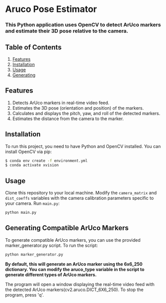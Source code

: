 # Aruco Pose Estimator
### This Python application uses OpenCV to detect ArUco markers and estimate their 3D pose relative to the camera.


## Table of Contents

1. [Features](https://github.com/RakhmatovShohruh/#Features)
2. [Installation](https://github.com/RakhmatovShohruh/Camera_Calibration#Installation)
3. [Usage](https://github.com/RakhmatovShohruh/Camera_Calibration#Usage)
4. [Generating](https://github.com/RakhmatovShohruh/#Features)

## Features

1. Detects ArUco markers in real-time video feed.
2. Estimates the 3D pose (orientation and position) of the markers.
3. Calculates and displays the pitch, yaw, and roll of the detected markers.
4. Estimates the distance from the camera to the marker.

## Installation
To run this project, you need to have Python and OpenCV installed. You can install OpenCV via pip:
```bash
$ conda env create -f environment.yml
$ conda activate xvision
```
## Usage
Clone this repository to your local machine.
Modify the `camera_matrix` and `dist_coeffs` variables with the camera calibration parameters specific to your camera.
Run `main.py`:
```bash
python main.py
```

## Generating Compatible ArUco Markers
To generate compatible ArUco markers, you can use the provided marker_generator.py script. To run the script:
```bash
python marker_generator.py
```
**By default, this will generate an ArUco marker using the 6x6_250 dictionary. You can modify the aruco_type variable in the script to generate different types of ArUco markers.**



The program will open a window displaying the real-time video feed with the detected ArUco markers(cv2.aruco.DICT_6X6_250). To stop the program, press 'q'.
